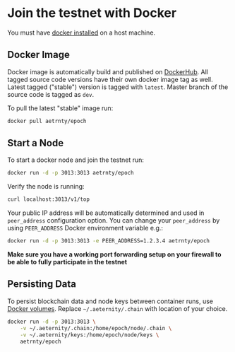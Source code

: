 # Join the testnet with Docker

You must have [docker installed](https://docs.docker.com/engine/installation/) on a host machine.

## Docker Image

Docker image is automatically build and published on [DockerHub](https://hub.docker.com/r/aetrnty/epoch/). All tagged source code versions have their own docker image tag as well. Latest tagged ("stable") version is tagged with `latest`.
Master branch of the source code is tagged as `dev`.

To pull the latest "stable" image run:
```bash
docker pull aetrnty/epoch
```

## Start a Node

To start a docker node and join the testnet run:
```bash
docker run -d -p 3013:3013 aetrnty/epoch
```

Verify the node is running:
```bash
curl localhost:3013/v1/top
```

Your public IP address will be automatically determined and used in `peer_address` configuration option. You can change your `peer_address` by using `PEER_ADDRESS` Docker environment variable e.g.:
```bash
docker run -d -p 3013:3013 -e PEER_ADDRESS=1.2.3.4 aetrnty/epoch
```

**Make sure you have a working port forwarding setup on your firewall to be able to fully participate in the testnet**

## Persisting Data

To persist blockchain data and node keys between container runs, use [Docker volumes](https://docs.docker.com/engine/admin/volumes/volumes/). Replace `~/.aeternity/.chain` with location of your choice.


```bash
docker run -d -p 3013:3013 \
    -v ~/.aeternity/.chain:/home/epoch/node/.chain \
    -v ~/.aeternity/keys:/home/epoch/node/keys \
    aetrnty/epoch
```
